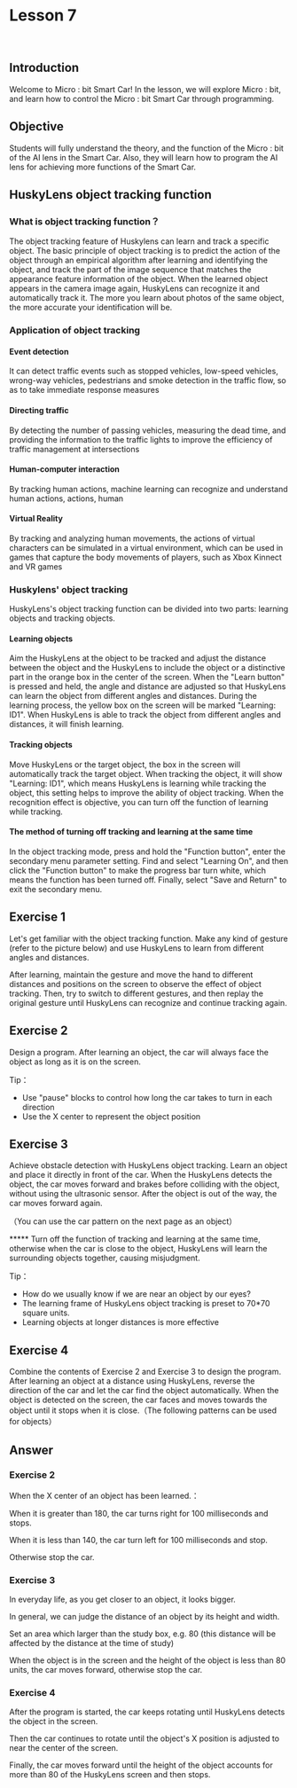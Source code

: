 # Lesson 7
 
 

## Introduction
<P>
Welcome to Micro : bit Smart Car! In the lesson, we will explore Micro : bit, and learn how to control the Micro : bit Smart Car through programming.
<P>

## Objective
<P>
Students will fully understand the theory, and the function of the Micro : bit of the AI lens in the Smart Car. Also, they will learn how to program the AI lens for achieving more functions of the Smart Car.
<P>

## HuskyLens object tracking function
### What is object tracking function？
<P>
The object tracking feature of Huskylens can learn and track a specific object. The basic principle of object tracking is to predict the action of the object through an empirical algorithm after learning and identifying the object, and track the part of the image sequence that matches the appearance feature information of the object. When the learned object appears in the camera image again, HuskyLens can recognize it and automatically track it. The more you learn about photos of the same object, the more accurate your identification will be.
<P>

### Application of object tracking 

#### Event detection
<P>
It can detect traffic events such as stopped vehicles, low-speed vehicles, wrong-way vehicles, pedestrians and smoke detection in the traffic flow, so as to take immediate response measures
<P>

#### Directing traffic
<P>
By detecting the number of passing vehicles, measuring the dead time, and providing the information to the traffic lights to improve the efficiency of traffic management at intersections 
<P>

#### Human-computer interaction
<P>
By tracking human actions, machine learning can recognize and understand human actions, actions, human
<P>

#### Virtual Reality
<P>
By tracking and analyzing human movements, the actions of virtual characters can be simulated in a virtual environment, which can be used in games that capture the body movements of players, such as Xbox Kinnect and VR games
<P>

### Huskylens' object tracking
HuskyLens's object tracking function can be divided into two parts: learning objects and tracking objects.
#### Learning objects
<P>
Aim the HuskyLens at the object to be tracked and adjust the distance between the object and the HuskyLens to include the object or a distinctive part in the orange box in the center of the screen. When the "Learn button" is pressed and held, the angle and distance are adjusted so that HuskyLens can learn the object from different angles and distances. During the learning process, the yellow box on the screen will be marked "Learning: ID1". When HuskyLens is able to track the object from different angles and distances, it will finish learning.
<P>

#### Tracking objects
<P>
Move HuskyLens or the target object, the box in the screen will automatically track the target object. When tracking the object, it will show "Learning: ID1", which means HuskyLens is learning while tracking the object, this setting helps to improve the ability of object tracking. When the recognition effect is objective, you can turn off the function of learning while tracking.
<P>

#### The method of turning off tracking and learning at the same time
<P>
In the object tracking mode, press and hold the "Function button", enter the secondary menu parameter setting. Find and select "Learning On", and then click the "Function button" to make the progress bar turn white, which means the function has been turned off. Finally, select "Save and Return" to exit the secondary menu.
<P>

## Exercise 1
<P>
Let's get familiar with the object tracking function. Make any kind of gesture (refer to the picture below) and use HuskyLens to learn from different angles and distances.
<P>
<P>
After learning, maintain the gesture and move the hand to different distances and positions on the screen to observe the effect of object tracking. Then, try to switch to different gestures, and then replay the original gesture until HuskyLens can recognize and continue tracking again.
<P>

## Exercise 2
<P>
Design a program. After learning an object, the car will always face the object as long as it is on the screen.
<P>
<P>
Tip：
<P>

+ Use "pause" blocks to control how long the car takes to turn in each direction
+ Use the X center to represent the object position

## Exercise 3
<P>
Achieve obstacle detection with HuskyLens object tracking. Learn an object and place it directly in front of the car. When the HuskyLens detects the object, the car moves forward and brakes before colliding with the object, without using the ultrasonic sensor. After the object is out of the way, the car moves forward again.
<P>
<P>
（You can use the car pattern on the next page as an object）
<P>
<P>
***** Turn off the function of tracking and learning at the same time, otherwise when the car is close to the object, HuskyLens will learn the surrounding objects together, causing misjudgment.
<P>
<P>
Tip：
<P>

+ How do we usually know if we are near an object by our eyes?
+ The learning frame of HuskyLens object tracking is preset to 70*70 square units.
+ Learning objects at longer distances is more effective

## Exercise 4
<P>
Combine the contents of Exercise 2 and Exercise 3 to design the program. After learning an object at a distance using HuskyLens, reverse the direction of the car and let the car find the object automatically. When the object is detected on the screen, the car faces and moves towards the object until it stops when it is close.（The following patterns can be used for objects）
<P>

## Answer
### Exercise 2
<P>
When the X center of an object has been learned.：
<P>
<P>
When it is greater than 180, the car turns right for 100 milliseconds and stops.
<P>
<P>
When it is less than 140, the car turn left for 100 milliseconds and stop.
<P>
<P>
Otherwise stop the car.
<P>

### Exercise 3
<P>
In everyday life, as you get closer to an object, it looks bigger.
<P>
<P>
In general, we can judge the distance of an object by its height and width.
<P>
<P>
Set an area which larger than the study box, e.g. 80 (this distance will be affected by the distance at the time of study)
<P>
<P>
When the object is in the screen and the height of the object is less than 80 units, the car moves forward, otherwise stop the car.
<P>

### Exercise 4
<P>
After the program is started, the car keeps rotating until HuskyLens detects the object in the screen.
<P>
<P>
Then the car continues to rotate until the object's X position is adjusted to near the center of the screen.
<P>
<P>
Finally, the car moves forward until the height of the object accounts for more than 80 of the HuskyLens screen and then stops.
<P>

 
